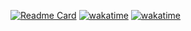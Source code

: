 [![Readme Card](https://github-readme-stats.vercel.app/api/pin/?username=renatodellosso&repo=rmud2&theme=merko)](https://github.com/anuraghazra/github-readme-stats)
[![wakatime](https://wakatime.com/badge/github/renatodellosso/RMUD2.svg)](https://wakatime.com/badge/github/renatodellosso/RMUD2)
[![wakatime](https://wakatime.com/badge/user/b0f476bc-3154-4677-91c4-ac720571e2b4/project/6eee81fc-b29d-45c9-b84a-9676204a2ed7.svg)](https://wakatime.com/badge/user/b0f476bc-3154-4677-91c4-ac720571e2b4/project/6eee81fc-b29d-45c9-b84a-9676204a2ed7)